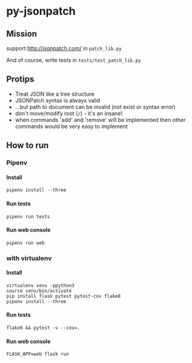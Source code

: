 # py-jsonpatch

## Mission
support http://jsonpatch.com/ in `patch_lib.py`

And of course, write tests in `tests/test_patch_lib.py`

## Protips
* Treat JSON like a tree structure
* JSONPatch syntax is always valid
* …but path to document can be invalid (not exist or syntax error)
* don't move/modify root (`/`) - it's an insane!
* when commands 'add' and 'remove' will be implemented then other commands would be very easy to implement


## How to run

### Pipenv
#### Install

```
pipenv install --three
```
#### Run tests
```
pipenv run tests
```
#### Run web console
```
pipenv run web
```

### with virtualenv
#### Install

```
virtualenv venv -ppython3
source venv/bin/activate
pip install flask pytest pytest-cov flake8
pipenv install --three
```
#### Run tests
```
flake8 && pytest -v --cov=.
```
#### Run web console
```
FLASK_APP=web flask run
```
